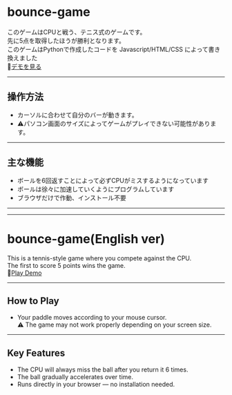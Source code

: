# bounce-game

このゲームはCPUと戦う、テニス式のゲームです。  
先に5点を取得したほうが勝利となります。  
このゲームはPythonで作成したコードを Javascript/HTML/CSS によって書き換えました  
🔗[デモを見る](https://sho7772987.github.io/bounce-game/)

---

## 操作方法

- カーソルに合わせて自分のバーが動きます。
- ⚠️パソコン画面のサイズによってゲームがプレイできない可能性があります。

---

## 主な機能

- ボールを6回返すことによって必ずCPUがミスするようになっています
- ボールは徐々に加速していくようにプログラムしています
- ブラウザだけで作動、インストール不要


---
---


# bounce-game(English ver)

This is a tennis-style game where you compete against the CPU.  
The first to score 5 points wins the game.  
🔗[Play Demo](https://sho7772987.github.io/bounce-game/)

---

## How to Play

- Your paddle moves according to your mouse cursor.  
  ⚠️ The game may not work properly depending on your screen size.

---

## Key Features

- The CPU will always miss the ball after you return it 6 times.
- The ball gradually accelerates over time.
- Runs directly in your browser — no installation needed.
